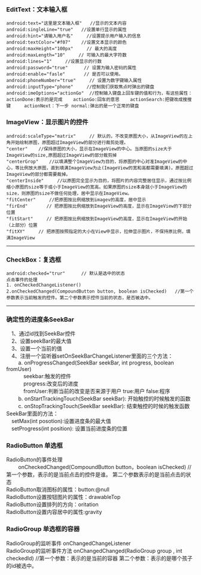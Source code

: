 ### EditText：文本输入框
```
android:text="这里是文本输入框"   //显示的文本内容
android:singleLine="true"   //设置单行显示的属性
android:hint="请输入用户名"     //设置提示用户输入的信息
android:textColor="#f07"    //设置文本显示的颜色
android:maxHeight="100px"     // 最大的高度
android:maxLength="10"     // 可输入的最大字符数
android:lines="1"     //设置显示的行数
android:password="true"      // 设置为输入密码的属性
android:enable="fasle"       // 是否可以使用。
android:phoneNumber="true"     // 设置为数字键输入属性
android:inputType="phone"     //控制我们获取焦点时弹出的键盘
android:imeOptions="actionGo"  //控制输入键盘上回车键的值和行为，有这些属性：actionDone:表示的是完成    actionGo:回车的意思    actionSearch:把键改成搜搜键     actionNext：下一步 normal:弹出的是一个正常的键盘
```
### ImageView：显示图片的控件
```
android:scaleType="matrix"     // 默认的，不改变原图大小，从ImageView的左上角开始绘制原图，原图超过ImageView的部分进行裁剪处理。
"center"    //保持原图的大小，显示在ImageView的中心。当原图的size大于ImageView的size,原图超过ImageView的部分裁剪掉
"centerGrop"    //以填满整个ImageView为目的，将原图的中心对准ImageView的中心，等比例放大原图，直到填满ImageView为止(ImageView的宽和高都需要填满)。原图超过ImageView的部分都需要裁掉。
"centerInside"     //以原图完全显示为目的，将图片的内容完整居住显示，通过按比例缩小原图的size等于或小于ImageView的宽高。如果原图的size本身就小于ImageView的size，则原图的size不做任何处理，居中显示在ImageView。
"fitCenter"     //把原图按比例缩放到imagev的高度，居中显示
"firEnd"       // 把原图按比例缩放到ImageView的高度，显示在ImageView的下部分位置
"fitStart"     // 把原图按比例缩放到ImageView的高度，显示在ImageView的开始（上部分）位置
"fitXY"     // 把原图按照指定的大小在View中显示，拉伸显示图片，不保持原比例，填满ImageView
```
***
### CheckBox：复选框
```
android:checked="trur"      // 默认是选中的状态
点击事件的处理
1. onCheckedChangeListener()
2.onCheckedChanged(CompoundButton button, boolean isChecked)   //第一个参数表示当前触发的控件。第二个参数表示控件当前的状态，是否被选中。
```
***
### 确定性的进度条SeekBar
&emsp;1、通过id找到SeekBar控件  
&emsp;2、设置seekBar的最大值  
&emsp;3、设置一个当前的值  
&emsp;4、注册一个监听器setOnSeekBarChangeListener里面的三个方法：  
&emsp;&emsp; a. onProgressChanged(SeekBar seekBar, int progress, boolean fromUser)  
&emsp;&emsp;&emsp; seekbar:触发的控件  
&emsp;&emsp;&emsp; progress:改变后的进度  
&emsp;&emsp;&emsp; fromUser:判断当前的改变是否来源于用户 true:用户 false:程序  
&emsp;&emsp; b. onStartTrackingTouch(SeekBar seekBar): 开始触控的时候触发的函数  
&emsp;&emsp; c. onStopTrackingTouch(SeekBar seekBar): 结束触控的时候的触发函数  
SeekBar里面的方法：  
&emsp;setMax(int posotion):设置进度条的最大值  
&emsp;setProgress(int position): 设置当前进度条的位置  
### RadioButton 单选框
RadioButton的事件处理  
&emsp;&emsp; onCheckedChanged(CompoundButton button，boolean isChecked)    //第一个参数，表示的是当前点击的控件是谁。 第二个参数表示的是当前点击的状态  
RadioButton取消图标的属性：button:@null  
RadioButton设置按钮图片的属性：drawableTop  
RadioButton设置排列的方向：oritation  
RadioButton设置内容居中的属性:gravity  
### RadioGroup 单选框的容器
RadioGroup的监听事件 onChangedChangeListener  
RadioGroup的监听事件方法 onChangedChanged(RadioGroup group , int checkedId) //第一个参数：表示的是当前的容器 第二个参数：表示的是哪个孩子的id被选中。  
